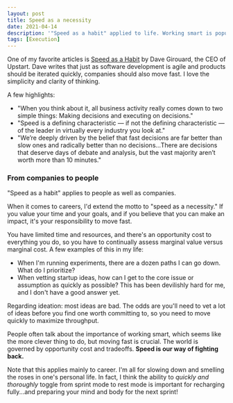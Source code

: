 ```yaml
---
layout: post
title: Speed as a necessity
date: 2021-04-14
description: '"Speed as a habit" applied to life. Working smart is popular, but working hard is crucial.'
tags: [Execution]
---
```

One of my favorite articles is [Speed as a Habit](https://review.firstround.com/speed-as-a-habit) by Dave Girouard, the CEO of Upstart. Dave writes that just as software development is agile and products should be iterated quickly, companies should also move fast. I love the simplicity and clarity of thinking.

A few highlights:
- "When you think about it, all business activity really comes down to two simple things: Making decisions and executing on decisions."
- "Speed is a defining characteristic — if not the defining characteristic — of the leader in virtually every industry you look at."
- "We’re deeply driven by the belief that fast decisions are far better than slow ones and radically better than no decisions...There are decisions that deserve days of debate and analysis, but the vast majority aren’t worth more than 10 minutes."

### From companies to people
"Speed as a habit" applies to people as well as companies.

When it comes to careers, I'd extend the motto to "speed as a necessity." If you value your time and your goals, and if you believe that you can make an impact, it's your responsibility to move fast.

You have limited time and resources, and there's an opportunity cost to everything you do, so you have to continually assess marginal value versus marginal cost. A few examples of this in my life:
- When I'm running experiments, there are a dozen paths I can go down. What do I prioritize?
- When vetting startup ideas, how can I get to the core issue or assumption as quickly as possible? This has been devilishly hard for me, and I don't have a good answer yet.

Regarding ideation: most ideas are bad. The odds are you'll need to vet a lot of ideas before you find one worth committing to, so you need to move quickly to maximize throughput.

People often talk about the importance of working smart, which seems like the more clever thing to do, but moving fast is crucial. The world is governed by opportunity cost and tradeoffs. **Speed is our way of fighting back.**

Note that this applies mainly to career. I'm all for slowing down and smelling the roses in one's personal life. In fact, I think the ability to *quickly and thoroughly* toggle from sprint mode to rest mode is important for recharging fully...and preparing your mind and body for the next sprint!
